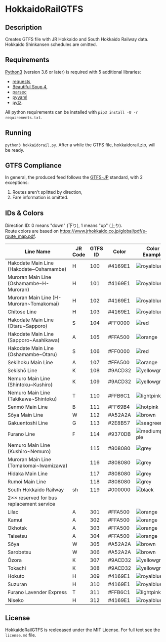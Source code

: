 # HokkaidoRailGTFS

## Description
Creates GTFS file with JR Hokkaido and South Hokkaido Railway data.
Hokkaido Shinkansen schedules are omitted.


## Requirements
[Python3](https://www.python.org) (version 3.6 or later) is required with 5 additional libraries:
- [requests](https://pypi.org/project/requests/),
- [Beautiful Soup 4](https://pypi.org/project/beautifulsoup4/),
- [parsec](https://pypi.org/project/parsec/)
- [pyyaml](https://pypi.org/project/PyYAML/)
- [pytz](https://pypi.org/project/pytz/).

All python requirements can be installed with `pip3 install -U -r requirements.txt`.


## Running
`python3 hokkaidorail.py`. After a while the GTFS file, hokkaidorail.zip, will be ready.


## GTFS Compliance
In general, the produced feed follows the [GTFS-JP](https://www.gtfs.jp/developpers-guide/format-reference.html) standard, with 2 exceptions:
1. Routes aren't splitted by direction,
2. Fare information is omitted.


## IDs & Colors

Direction ID: 0 means "down" (下り), 1 means "up" (上り).  
Route colors are based on <https://www.jrhokkaido.co.jp/global/pdf/e-route_map.pdf>.


| Line Name                          | JR Code | GTFS ID | Color   | Color Example                                                  |
|-----------------------------------------|----|---------|---------|----------------------------------------------------------------|
| Hakodate Main Line (Hakodate~Oshamambe) | H  | 100     | #4169E1 | ![royalblue](https://via.placeholder.com/12/4169E1/?text=+)    |
| Muroran Main Line (Oshamambe~H-Muroran) | H  | 101     | #4169E1 | ![royalblue](https://via.placeholder.com/12/4169E1/?text=+)    |
| Muroran Main Line (H-Muroran~Tomakomai) | H  | 102     | #4169E1 | ![royalblue](https://via.placeholder.com/12/4169E1/?text=+)    |
| Chitose Line                            | H  | 103     | #4169E1 | ![royalblue](https://via.placeholder.com/12/4169E1/?text=+)    |
| Hakodate Main Line (Otaru~Sapporo)      | S  | 104     | #FF0000 | ![red](https://via.placeholder.com/12/FF0000/?text=+)          |
| Hakodate Main Line (Sapporo~Asahikawa)  | A  | 105     | #FFA500 | ![orange](https://via.placeholder.com/12/FFA500/?text=+)       |
| Hakodate Main Line (Oshamambe~Otaru)    | S  | 106     | #FF0000 | ![red](https://via.placeholder.com/12/FF0000/?text=+)          |
| Sekihoku Main Line                      | A  | 107     | #FFA500 | ![orange](https://via.placeholder.com/12/FFA500/?text=+)       |
| Sekishō Line                            | K  | 108     | #9ACD32 | ![yellowgreen](https://via.placeholder.com/12/9ACD32/?text=+)  |
| Nemuro Main Line (Shintoku~Kushiro)     | K  | 109     | #9ACD32 | ![yellowgreen](https://via.placeholder.com/12/9ACD32/?text=+)  |
| Nemuro Main Line (Takikawa~Shintoku)    | T  | 110     | #FFB6C1 | ![lightpink](https://via.placeholder.com/12/FFB6C1/?text=+)    |
| Senmō Main Line                         | B  | 111     | #FF69B4 | ![hotpink](https://via.placeholder.com/12/FF69B4/?text=+)      |
| Sōya Main Line                          | W  | 112     | #A52A2A | ![brown](https://via.placeholder.com/12/A52A2A/?text=+)        |
| Gakuentoshi Line                        | G  | 113     | #2E8B57 | ![seagreen](https://via.placeholder.com/12/2E8B57/?text=+)     |
| Furano Line                             | F  | 114     | #9370DB | ![mediumpurple](https://via.placeholder.com/12/9370DB/?text=+) |
| Nemuro Main Line (Kushiro~Nemuro)       |    | 115     | #808080 | ![grey](https://via.placeholder.com/12/808080/?text=+)         |
| Muroran Main Line (Tomakomai~Iwamizawa) |    | 116     | #808080 | ![grey](https://via.placeholder.com/12/808080/?text=+)         |
| Hidaka Main Line                        |    | 117     | #808080 | ![grey](https://via.placeholder.com/12/808080/?text=+)         |
| Rumoi Main Line                         |    | 118     | #808080 | ![grey](https://via.placeholder.com/12/808080/?text=+)         |
| South Hokkaido Railway                  | sh | 119     | #000000 | ![black](https://via.placeholder.com/12/000000/?text=+)        |
| 2×× reserved for bus replacement service|    |         |         |                                            |
| Lilac                                   | A  | 301     | #FFA500 | ![orange](https://via.placeholder.com/12/FFA500/?text=+)       |
| Kamui                                   | A  | 302     | #FFA500 | ![orange](https://via.placeholder.com/12/FFA500/?text=+)       |
| Okhotsk                                 | A  | 303     | #FFA500 | ![orange](https://via.placeholder.com/12/FFA500/?text=+)       |
| Taisetsu                                | A  | 304     | #FFA500 | ![orange](https://via.placeholder.com/12/FFA500/?text=+)       |
| Sōya                                    | W  | 305     | #A52A2A | ![brown](https://via.placeholder.com/12/A52A2A/?text=+)        |
| Sarobetsu                               | W  | 306     | #A52A2A | ![brown](https://via.placeholder.com/12/A52A2A/?text=+)        |
| Ōzora                                   | K  | 307     | #9ACD32 | ![yellowgreen](https://via.placeholder.com/12/9ACD32/?text=+)  |
| Tokachi                                 | K  | 308     | #9ACD32 | ![yellowgreen](https://via.placeholder.com/12/9ACD32/?text=+)  |
| Hokuto                                  | H  | 309     | #4169E1 | ![royalblue](https://via.placeholder.com/12/4169E1/?text=+)    |
| Suzuran                                 | H  | 310     | #4169E1 | ![royalblue](https://via.placeholder.com/12/4169E1/?text=+)    |
| Furano Lavender Express                 | T  | 311     | #FFB6C1 | ![lightpink](https://via.placeholder.com/12/FFB6C1/?text=+)    |
| Niseko                                  | H  | 312     | #4169E1 | ![royalblue](https://via.placeholder.com/12/4169E1/?text=+)    |


## License
HokkaidoRailGTFS is reeleeased under the MIT License.
For full text see the `license.md` file.
